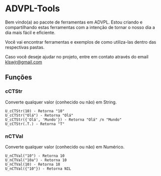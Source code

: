# ADVPL-Tools
Bem vindo(a) ao pacote de ferramentas em ADVPL.
Estou criando e compartilhando estas ferramentas com a intenção de tornar o nosso dia a dia mais fácil e eficiente.

Você vai encontrar ferramentas e exemplos de como utiliza-las dentro das respectivas pastas.

Caso você deseje ajudar no projeto, entre em contato através do email klswjr@gmail.com

## Funções
### cCTStr 
Converte qualquer valor (conhecido ou não) em String.

```
U_cCTStr(10) - Retorna "10"
U_cCTStr("Olá") - Retorna "Olá"
U_cCTStr({'Olá', 'Mundo'}) - Retorna "Olá" /n "Mundo"
U_cCTStr(.T.) - Retorna "T"
```

### nCTVal
Converte qualquer valor (conhecido ou não) em Numérico.

```
U_nCTVal("10") - Retorna 10
U_nCTVal("10a") - Retorna 10
U_nCTVal(10) - Retorna 10
U_nCTVal({"10"}) - Retorna NIL
```



